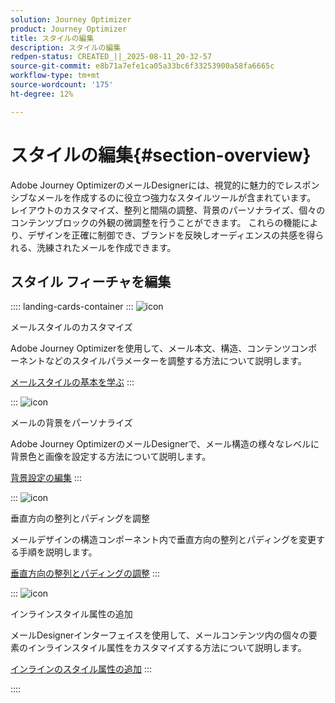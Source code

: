 ```yaml
---
solution: Journey Optimizer
product: Journey Optimizer
title: スタイルの編集
description: スタイルの編集
redpen-status: CREATED_||_2025-08-11_20-32-57
source-git-commit: e8b71a7efe1ca05a33bc6f33253900a58fa6665c
workflow-type: tm+mt
source-wordcount: '175'
ht-degree: 12%

---
```



# スタイルの編集{#section-overview}

Adobe Journey OptimizerのメールDesignerには、視覚的に魅力的でレスポンシブなメールを作成するのに役立つ強力なスタイルツールが含まれています。 レイアウトのカスタマイズ、整列と間隔の調整、背景のパーソナライズ、個々のコンテンツブロックの外観の微調整を行うことができます。 これらの機能により、デザインを正確に制御でき、ブランドを反映しオーディエンスの共感を得られる、洗練されたメールを作成できます。

## スタイル フィーチャを編集

:::: landing-cards-container
:::
![icon](https://cdn.experienceleague.adobe.com/icons/circle-play.svg)

メールスタイルのカスタマイズ

Adobe Journey Optimizerを使用して、メール本文、構造、コンテンツコンポーネントなどのスタイルパラメーターを調整する方法について説明します。

[メールスタイルの基本を学ぶ](../using/email/get-started-email-style.md)
:::

:::
![icon](https://cdn.experienceleague.adobe.com/icons/bullseye.svg)

メールの背景をパーソナライズ

Adobe Journey OptimizerのメールDesignerで、メール構造の様々なレベルに背景色と画像を設定する方法について説明します。

[背景設定の編集](../using/email/backgrounds.md)
:::

:::
![icon](https://cdn.experienceleague.adobe.com/icons/list-check.svg)

垂直方向の整列とパディングを調整

メールデザインの構造コンポーネント内で垂直方向の整列とパディングを変更する手順を説明します。

[垂直方向の整列とパディングの調整](../using/email/alignment-and-padding.md)
:::

:::
![icon](https://cdn.experienceleague.adobe.com/icons/code-branch.svg)

インラインスタイル属性の追加

メールDesignerインターフェイスを使用して、メールコンテンツ内の個々の要素のインラインスタイル属性をカスタマイズする方法について説明します。

[インラインのスタイル属性の追加](../using/email/inline-styling.md)
:::

::::
